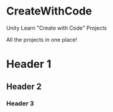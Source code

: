 # CreateWithCode
 Unity Learn "Create with Code" Projects

All the projects in one place!
# Header 1
## Header 2
### Header 3
